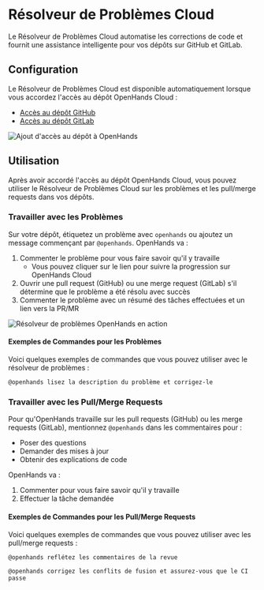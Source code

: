 # Résolveur de Problèmes Cloud

Le Résolveur de Problèmes Cloud automatise les corrections de code et fournit une assistance intelligente pour vos dépôts sur GitHub et GitLab.

## Configuration

Le Résolveur de Problèmes Cloud est disponible automatiquement lorsque vous accordez l'accès au dépôt OpenHands Cloud :
- [Accès au dépôt GitHub](./github-installation#adding-repository-access)
- [Accès au dépôt GitLab](./gitlab-installation#adding-repository-access)

![Ajout d'accès au dépôt à OpenHands](/img/cloud/add-repo.png)

## Utilisation

Après avoir accordé l'accès au dépôt OpenHands Cloud, vous pouvez utiliser le Résolveur de Problèmes Cloud sur les problèmes et les pull/merge requests dans vos dépôts.

### Travailler avec les Problèmes

Sur votre dépôt, étiquetez un problème avec `openhands` ou ajoutez un message commençant par `@openhands`. OpenHands va :
1. Commenter le problème pour vous faire savoir qu'il y travaille
   - Vous pouvez cliquer sur le lien pour suivre la progression sur OpenHands Cloud
2. Ouvrir une pull request (GitHub) ou une merge request (GitLab) s'il détermine que le problème a été résolu avec succès
3. Commenter le problème avec un résumé des tâches effectuées et un lien vers la PR/MR

![Résolveur de problèmes OpenHands en action](/img/cloud/issue-resolver.png)

#### Exemples de Commandes pour les Problèmes

Voici quelques exemples de commandes que vous pouvez utiliser avec le résolveur de problèmes :

```
@openhands lisez la description du problème et corrigez-le
```

### Travailler avec les Pull/Merge Requests

Pour qu'OpenHands travaille sur les pull requests (GitHub) ou les merge requests (GitLab), mentionnez `@openhands` dans les commentaires pour :
- Poser des questions
- Demander des mises à jour
- Obtenir des explications de code

OpenHands va :
1. Commenter pour vous faire savoir qu'il y travaille
2. Effectuer la tâche demandée

#### Exemples de Commandes pour les Pull/Merge Requests

Voici quelques exemples de commandes que vous pouvez utiliser avec les pull/merge requests :

```
@openhands reflétez les commentaires de la revue
```

```
@openhands corrigez les conflits de fusion et assurez-vous que le CI passe
```
